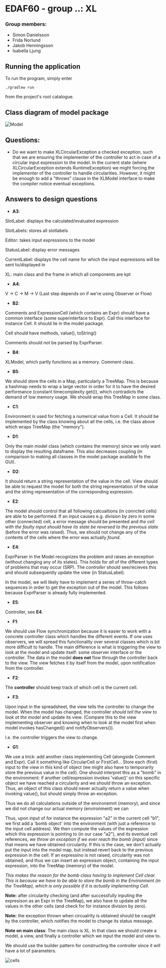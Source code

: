 # EDAF60 - group ..: XL

### Group members: 

+ Simon Danielsson
+ Frida Norlund
+ Jakob Henningsson
+ Isabella Ljung


## Running the application

To run the program, simply enter 

~~~{.sh}
./gradlew run
~~~

from the project's root catalogue. 

## Class diagram of model package

![Model](images/model.png)

## Questions:

+ Do we want to make XLCircularException a checked exception, such that we are ensuring the implementer of the controller to act in case of a circular input expression to the model. In the current state (where XLCircularException extends RuntimeException) we might forcing the implementer of the controller to handle circularities. However, it might be enough to add a "throws" clause in the XLModel interface to make the compiler notice eventual exceptions.    


## Answers to design questions

+ **A3**:

SlotLabel: displays the calculated/evaluated expression 

SlotLabels: stores all slotlabels

Editor: takes input expressions to the model

StatusLabel: display error messages

CurrentLabel: displays the cell name for which the input expresisons will be sent to/displayed in

XL: main class and the frame in which all components are kpt


+ **A4**:

V -> C -> M -> V (Last step depends on if we're using Observer or Flow)

+ **B2**: 

Comments and ExpressionCell (which contains an Expr) should have a common interface (some superinterface to Expr). Call this interface for instance Cell. It should lie in the model package. 

Cell should have methods, value(), toString()

Comments should *not* be parsed by ExprParser.

+ **B4**:

XLModel, which partly functions as a memory. Comment class. 

+ **B5**:

We should store the cells in a Map, particularly a TreeMap. This is because a hashmap needs to wrap a large vector in order for it to have the desired performance (constant timecomplexity get()), which contradicts the demand of low memory usage. We should wrap this TreeMap in some class.

+ **C1**:

Environment is used for fetching a numerical value from a Cell. It should be implemented by the class knowing about all the cells, i.e. the class above which wraps TreeMap (the "memory"). 

+ **D1**:

Only the main model class (which contains the memory) since we only want to display the resulting dataframe. This also decreases coupling (in comparison to making all classes in the model package available fo the GUI). 

+ **D2**:

It should return a string representation of the value in the cell. View should be able to request the model for both the string representation of the value and the string representation of the corresponding expression. 

+ **E2**:

The model should control that all following calcualtions (in conncted cells) are able to be performed. If an input causes e.g. division by zero in some other (connected) cell, a error message should be presented and *the cell with the faulty input should have its state be reversed to the previous state* (before the error was raised). Thus, we should not change any of the contents of the cells where the error was actually *found*. 

+ **E4**:

ExprParser in the Model recognizes the problem and raises an exception (without changing any of its states). This holds for *all* of the different types of problems that may occur (SRP). The *controller* should see/recieves this and should subsequently update the view (in StatusLabel). 

In the model, we will likely have to implement a series of throw-catch sequences in order to get the exception out of the model. This follows because ExprParser is already fully implemented. 

+ **E5**:

Controller, see **E4**. 

+ **F1**:

We should use Flow synchronization because it is easier to work with a concrete controller class which handles the different events. If one uses observers, we will spread this functionality over several classes which is bit more difficult to handle. The main difference is what is triggering the view to look at the model and update itself: some observer interface or the controller. The data in the model **does not** flow through the controller back to the view. The view fetches it by itself from the model, upon notification from the controller. 

+ **F2**:

The **controller** should keep track of which cell is the current cell. 

+ **F3**:

Upon input in the spreadsheet, the view tells the controller to change the model. When the model has changed, the controller *should tell the view to look at the model* and update its view. (Compare this to the view implementing observer and knowing when to look at the model first when model invokes hasChanged() and notifyObservers()).

I.e. the controller triggers the view to change. 

+ **G1**:

We use a trick: add another class implementing Cell (alongside Comment and Expr). Call it something like CircularCell or FirstCell... Store each (first) input to the view in this kind of object (we might also have to temporarily store the previous value in the cell). One should interpret this as a "bomb" in the environment: if another cell/expression invokes 'value()' on this specific object we have reached a circularity and we should throw an exception. Thus, an object of this class should never actually return a value when invoking value(), but should simply throw an exception.

Thus we do all calculations outside of the environemnt (memory), and since we did not change our actual memory (environment) we can 

Thus, upon input of for instance the expression "a2" in the current cell "b1", we first add a 'bomb object' into the environment (with just a reference to the input cell address). We then compute the values of the expression which this expression is pointing to (in our case "a2"), and its eventual cell references, *we throw an exception if we ever reach the bomb (input)* since that means we have obtained circularity. If this is the case, we don't actually put the input into the model map, but instead revert back to the previous expression in the cell. 
If an expressino is not raised, circularity was not obtained, and thus we can insert an expresison object, containing the input expression, into the TreeMap (memory) of the model. 

*This makes the reason for the bomb class having to implement Cell clear. This is because we have to be able to store the bomb in the Environment (in the TreeMap), which is only possible if it is actually implementing Cell.* 

**Note:** after circularity checking (and after successfully inputing the expresison as an Expr in the TreeMap), we also have to update all the values in the other cells (and check for for instance division by zero). 

**Note:** the exception thrown when circualrity is obtained should be caught by the controller, which notifies the model to change its status message. 

**Note on main class**: The main class is XL. In that class we should create a model, a view, and finally a controller which we input the model and view to.

We should use the builder pattern for constructing the controller since it will have a lot of parameters. 

![cells](./images/cells.png)


